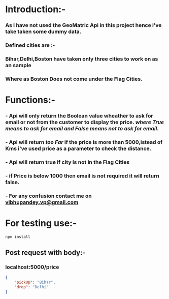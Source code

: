 # Introduction:-  
### As I have not used the GeoMatric Api in this project hence i've take taken some dummy data.
### Defined cities are :-
### Bihar,Delhi,Boston have taken  only three cities to work on as an sample
### Where as Boston Does not come under the Flag Cities.
# Functions:-
### - Api will only return the Boolean value wheather to ask for email or not from the customer to display the price. _where True means to ask for email and False means not to ask for email_.
### - Api will return _too Far_ if the price is more than 5000,istead of Kms i've used price as a parameter to check the distance.
### - Api will return true if city is not in the Flag Cities
### - if Price is below 1000 then email is not required it will return false.
### - For any confusion contact me on vibhupandey.vp@gmail.com

# For testing use:-
```javascript
npm install
```
## Post request with body:-
### localhost:5000/price
```json
{
    "pickUp": "Bihar",
    "drop": "Delhi"
}
```

